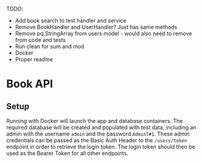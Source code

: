 TODO:
- Add book search to test handler and service
- Remove BookHandler and UserHandler? Just has same methods
- Remove pq.StringArray from users model - would also need to remove from code and tests
- Run clean for sum and mod
- Docker
- Proper readme

# Book API

## Setup

Running with Docker will launch the app and database containers. The required database will be created and populated with test data, including an admin with the username `admin` and the password `Adminl#1`. These admin credentials can be passed as the Basic Auth Header to the `/users/token` endpoint in order to retrieve the login token. The login token should then be used as the Bearer Token for all other endpoints.